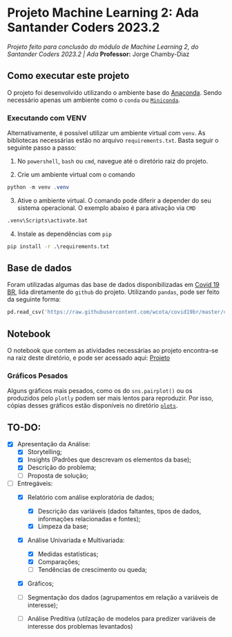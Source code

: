 # Projeto Machine Learning 2: Ada Santander Coders 2023.2
_Projeto feito para conclusão do módulo de Machine Learning 2, do Santander Coders 2023.2 | Ada_
**Professor:** Jorge Chamby-Diaz

## Como executar este projeto
O projeto foi desenvolvido utilizando o ambiente base do [Anaconda](https://www.anaconda.com/products/navigator). Sendo necessário apenas um ambiente como o `conda` ou [`Miniconda`](https://docs.anaconda.com/free/miniconda/).

### Executando com VENV
Alternativamente, é possível utilizar um ambiente virtual com `venv`. As bibliotecas necessárias estão no arquivo `requirements.txt`. Basta seguir o seguinte passo a passo:

1. No `powershell`, `bash` ou `cmd`, navegue até o diretório raiz do projeto.

2. Crie um ambiente virtual com o comando
```powershell
python -m venv .venv
```

3. Ative o ambiente virtual. O comando pode diferir a depender do seu sistema operacional.
O exemplo abaixo é para ativação via `CMD`
```cmd
.venv\Scripts\activate.bat
```

4. Instale as dependências com `pip`
```cmd
pip install -r .\requirements.txt
```

## Base de dados
Foram utilizadas algumas das base de dados disponibilizadas em [Covid 19 BR](https://github.com/wcota/covid19br/), lida diretamente do `github` do projeto. Utilizando `pandas`, pode ser feito da seguinte forma:

```python
pd.read_csv('https://raw.githubusercontent.com/wcota/covid19br/master/cases-brazil-states.csv')
```

## Notebook
O notebook que contem as atividades necessárias ao projeto encontra-se na raiz deste diretório, e pode ser acessado aqui: [Projeto](project_ml2.ipynb)

### Gráficos Pesados
Alguns gráficos mais pesados, como os do `sns.pairplot()` ou os produzidos pelo `plotly` podem ser mais lentos para reproduzir. Por isso, cópias desses gráficos estão disponíveis no diretório [`plots`](./plots/).

## TO-DO:
- [X] Apresentação da Análise:
    - [X] Storytelling;
    - [X] Insights (Padrões que descrevam os elementos da base);
    - [X] Descrição do problema;
    - [ ] Proposta de solução;
- [ ] Entregáveis:
    - [X] Relatório com análise exploratória de dados;
        - [X] Descrição das variáveis (dados faltantes, tipos de dados, informações relacionadas e fontes);
        - [X] Limpeza da base;
    - [X] Análise Univariada e Multivariada:
        - [X] Medidas estatísticas;
        - [X] Comparações;
        - [ ] Tendências de crescimento ou queda;
    - [X] Gráficos;
    - [ ] Segmentação dos dados (agrupamentos em relação a variáveis de interesse);
    - [ ] Análise Preditiva (utilzação de modelos para predizer variáveis de interesse dos problemas levantados)

